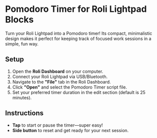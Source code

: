 # Pomodoro Timer for Roli Lightpad Blocks

Turn your Roli Lightpad into a Pomodoro timer! Its compact, minimalistic design makes it perfect for keeping track of focused work sessions in a simple, fun way.

## Setup

1. Open the **Roli Dashboard** on your computer.
2. Connect your Roli Lightpad via USB/Bluetooth.
3. Navigate to the **"File"** tab in the Roli Dashboard.
4. Click **"Open"** and select the Pomodoro Timer script file.
5. Set your preferred timer duration in the edit section (default is 25 minutes).

## Instructions

- **Tap** to start or pause the timer—super easy!
- **Side button** to reset and get ready for your next session.


